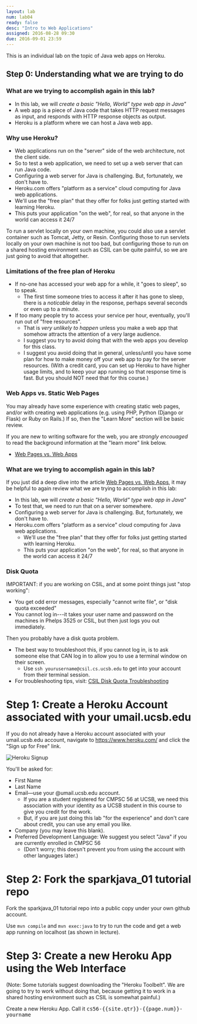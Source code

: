 ```yaml
---
layout: lab
num: lab04
ready: false
desc: "Intro to Web Applications"
assigned: 2016-08-28 09:30
due: 2016-09-01 23:59
---
```


<div style="display:none" >
Look here for formatted version: http://ucsb-cs56-m18.github.io/lab/lab03
</div>

This is an individual lab on the topic of Java web apps on Heroku.

Step 0: Understanding what we are trying to do
----------------------------------------------

### What are we trying to accomplish again in this lab?

-   In this lab, we will <em>create a basic "Hello, World" type web app in Java"</em>
-   A web app is a piece of Java code that takes HTTP request messages as input, and responds with HTTP response objects as output.
-   Heroku is a platform where we can host a Java web app.

### Why use Heroku?

-   Web applications run on the "server" side of the web architecture, not the client side.
-   So to test a web application, we need to set up a web server that can run Java code.
-   Configuring a web server for Java is challenging. But, fortunately, we don't have to.
-   Heroku.com offers "platform as a service" cloud computing for Java web applications.
-   We'll use the "free plan" that they offer for folks just getting started with learning Heroku.
-   This puts your application "on the web", for real, so that anyone in the world can access it 24/7

To run a servlet locally on your own machine, you could also use a servlet container such as Tomcat, Jetty, or Resin. Configuring those to run servlets locally on your own machine is not too bad, but configuring those to run on a shared hosting environment such as CSIL can be quite painful, so we are just going to avoid that altogether.

### Limitations of the free plan of Heroku

-   If no-one has accessed your web app for a while, it "goes to sleep", so to speak.
    -   The first time someone tries to access it after it has gone to sleep, there is a <em>noticable</em> delay in the response, perhaps several seconds or even up to a minute.
-   If too many people try to access your service per hour, eventually, you'll run out of "free resources".
    -   That is <em>very unlikely to happen</em> unless you make a web app that somehow attracts the attention of a very large audience.
    -   I suggest you try to avoid doing that with the web apps you develop for this class.
    -   I suggest you avoid doing that in general, unless/until you have some plan for how to make money off your web app to pay for the server resources. (With a credit card, you can set up Heroku to have higher usage limits, and to keep your app running so that response time is fast. But you should NOT need that for this course.)

### Web Apps vs. Static Web Pages

You may already have some experience with creating static web pages, and/or with creating web applications (e.g. using PHP, Python (Django or Flask) or Ruby on Rails.) If so, then the "Learn More" section will be basic review.

If you are new to writing software for the web, you are <em>strongly encouaged</em> to read the background information at the "learn more" link below.
-   [Web Pages vs. Web Apps](http://pconrad-webapps.github.io/topics/webpage_vs_webapp/)

### What are we trying to accomplish again in this lab?

If you just did a deep dive into the article [Web Pages vs. Web Apps](http://pconrad-webapps.github.io/topics/webpage_vs_webapp/), it may be helpful to again review what we are trying to accomplish in this lab:

-   In this lab, we will <em>create a basic "Hello, World" type web app in Java"</em>
-   To test that, we need to run that on a server somewhere.
-   Configuring a web server for Java is challenging. But, fortunately, we don't have to.
-   Heroku.com offers "platform as a service" cloud computing for Java web applications.
    -   We'll use the "free plan" that they offer for folks just getting started with learning Heroku.
    -   This puts your application "on the web", for real, so that anyone in the world can access it 24/7

### Disk Quota

IMPORTANT: if you are working on CSIL, and at some point things just "stop working":

-   You get odd error messages, especially "cannot write file", or "disk quota exceeded"
-   You cannot log in---it takes your user name and password on the machines in Phelps 3525 or CSIL, but then just logs you out immediately.

Then you probably have a disk quota problem.

-   The best way to troubleshoot this, if you cannot log in, is to ask someone else that CAN log in to allow you to use a terminal window on their screen.
    -   Use `ssh yourusername@csil.cs.ucsb.edu` to get into your account from their terminal session.
-   For troubleshooting tips, visit: [CSIL Disk Quota Troubleshooting](https://foo.cs.ucsb.edu/56wiki/index.php/CSIL#CSIL_disk_quota_Troubleshooting)

# Step 1: Create a Heroku Account associated with your umail.ucsb.edu

If you do not already have a Heroku account associated with your umail.ucsb.edu account, navigate to <https://www.heroku.com/> and click the "Sign up for Free" link.

![Heroku Signup](HerokuSignup.png)

You'll be asked for:

-   First Name
-   Last Name
-   Email—use your @umail.ucsb.edu account.
    -   If you are a student registered for CMPSC 56 at UCSB, we need this association with your identity as a UCSB student in this course to give you credit for the work.
    -   But, if you are just doing this lab "for the experience" and don't care about credit, you can use any email you like.
-   Company (you may leave this blank).
-   Preferred Development Language: We suggest you select "Java" if you are currently enrolled in CMPSC 56
    -   (Don't worry; this doesn't prevent you from using the account with other languages later.)

<div style="clear:both;">
</div>


# Step 2: Fork the sparkjava_01 tutorial repo

Fork the sparkjava_01 tutorial repo into a public copy under your own github account.

Use `mvn compile` and `mvn exec:java` to try to run the code and get a web app running on localhost (as shown in lecture).

# Step 3: Create a new Heroku App using the Web Interface

(Note: Some tutorials suggest downloading the "Heroku Toolbelt".   We are going to try to work without doing that, because getting it to 
work in a shared hosting environment such as CSIL is somewhat painful.)

Create a new Heroku App.  Call it <tt>cs56-{{site.qtr}}-{{page.num}}-yourname</tt>




